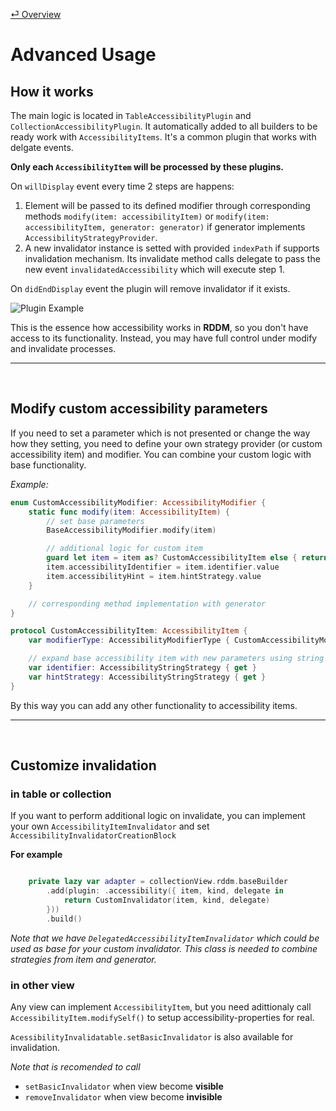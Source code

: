 [⏎ Overview](../Overview.md)

# Advanced Usage

## How it works

The main logic is located in `TableAccessibilityPlugin` and `CollectionAccessibilityPlugin`. It automatically added to all builders to be ready work with `AccessibilityItems`. It's a common plugin that works with delgate events.

**Only each `AccessibilityItem` will be processed by these plugins.**

On `willDisplay` event every time 2 steps are happens:

1. Element will be passed to its defined modifier through corresponding methods `modify(item: accessibilityItem)` or `modify(item: accessibilityItem, generator: generator)` if generator implements `AccessibilityStrategyProvider`.
2. A new invalidator instance is setted with provided `indexPath` if supports invalidation mechanism. Its invalidate method calls delegate to pass the new event `invalidatedAccessibility` which will execute step 1.

On `didEndDisplay` event the plugin will remove invalidator if it exists.

<img src="https://i.ibb.co/SfbfzZJ/2023-06-16-18-43-17.png" alt="Plugin Example">

<br>

This is the essence how accessibility works in **RDDM**, so you don't have access to its functionality. Instead, you may have full control under modify and invalidate processes.

***

<br>

## Modify custom accessibility parameters

If you need to set a parameter which is not presented or change the way how they setting, you need to define your own strategy provider (or custom accessibility item) and modifier. You can combine your custom logic with base functionality.

*Example:*
```swift
enum CustomAccessibilityModifier: AccessibilityModifier {
    static func modify(item: AccessibilityItem) {
        // set base parameters
        BaseAccessibilityModifier.modify(item)

        // additional logic for custom item
        guard let item = item as? CustomAccessibilityItem else { return }
        item.accessibilityIdentifier = item.identifier.value
        item.accessibilityHint = item.hintStrategy.value
    }

    // corresponding method implementation with generator
}

protocol CustomAccessibilityItem: AccessibilityItem { 
    var modifierType: AccessibilityModifierType { CustomAccessibilityModifier.self }

    // expand base accessibility item with new parameters using string strategy
    var identifier: AccessibilityStringStrategy { get }
    var hintStrategy: AccessibilityStringStrategy { get }
}
```

By this way you can add any other functionality to accessibility items.

***

<br>

## Customize invalidation


### in table or collection
If you want to perform additional logic on invalidate, you can implement your own `AccessibilityItemInvalidator` and set `AccessibilityInvalidatorCreationBlock` 

**For example**
```swift

    private lazy var adapter = collectionView.rddm.baseBuilder
        .add(plugin: .accessibility({ item, kind, delegate in
            return CustomInvalidator(item, kind, delegate)
        }))
        .build()
```

*Note that we have `DelegatedAccessibilityItemInvalidator` which could be used as base for your custom invalidator. This class is needed to combine strategies from item and generator.*

### in other view

Any view can implement `AccessibilityItem`, but you need adittionaly call `AccessibilityItem.modifySelf()` to setup accessibility-properties for real.

`AcessibilityInvalidatable.setBasicInvalidator` is also available for invalidation.

*Note that is recomended to call*
- `setBasicInvalidator` when view become **visible**
- `removeInvalidator` when view become **invisible**
